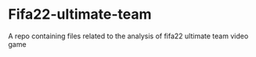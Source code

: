 # Fifa22-ultimate-team
A repo containing files related to the analysis of fifa22 ultimate team video game 
